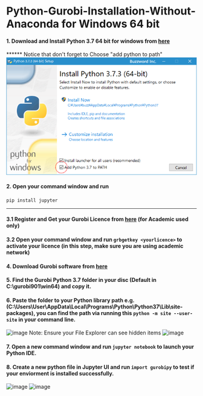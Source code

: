 # Python-Gurobi-Installation-Without-Anaconda for Windows 64 bit



#### 1. Download and Install Python 3.7 64 bit for windows from [here](https://www.python.org/ftp/python/3.7.7/python-3.7.7.exe)
****** Notice that don't forget to Choose  "add python to path" ![image](path.png)

#### 2. Open your command window and run 
```pip install jupyter```

-------------------------------------------------------

#### 3.1 Register and Get your Gurobi Licence from [here](https://www.gurobi.com/downloads/end-user-license-agreement-academic/) (for Academic used only)

#### 3.2 Open your command window and run ```grbgetkey <yourlicence>``` to activate your licence (in this step, make sure you are using academic network)

#### 4. Download Gurobi software from [here](https://www.gurobi.com/downloads/gurobi-software/)

#### 5. Find the Gurobi Python 3.7 folder in your disc (Default in C:\gurobi901\win64) and copy it.

#### 6. Paste the folder to your Python library path e.g.(C:\Users\User\AppData\Local\Programs\Python\Python37\Lib\site-packages), you can find the path via running this ```python -m site --user-site``` in your command line.
![image](site.PNG)
Note: Ensure your File Explorer can see hidden items
![image](view.png)

#### 7. Open a new command window and run ```jupyter notebook``` to launch your Python IDE.

#### 8. Create a new python file in Jupyter UI and run ```import gurobipy``` to test if your enviorment is installed successfully.
![image](jupyterUI.png)
![image](run.png)
